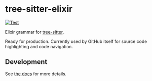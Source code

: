 # tree-sitter-elixir

[![Test](https://github.com/elixir-lang/tree-sitter-elixir/actions/workflows/test.yml/badge.svg)](https://github.com/elixir-lang/tree-sitter-elixir/actions/workflows/test.yml)

Elixir grammar for [tree-sitter](https://github.com/tree-sitter/tree-sitter).

Ready for production. Currently used by GitHub itself for source code highlighting and code navigation.

## Development

See [the docs](./docs/index.md) for more details.
